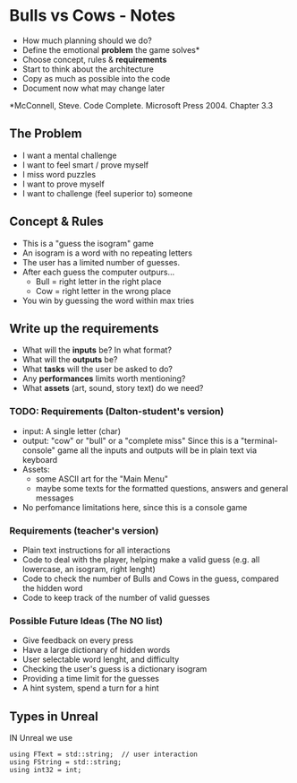 # Bulls vs Cows - Notes

* How much planning should we do?
* Define the emotional **problem** the game solves*
* Choose concept, rules & **requirements**
* Start to think about the architecture
* Copy as much as possible into the code
* Document now what may change later

*McConnell, Steve. Code Complete. Microsoft Press 2004. Chapter 3.3

## The Problem

* I want a mental challenge
* I want to feel smart / prove myself
* I miss word puzzles
* I want to prove myself
* I want to challenge (feel superior to) someone

## Concept & Rules

* This is a "guess the isogram" game
* An isogram is a word with no repeating letters
* The user has a limited number of guesses.
* After each guess the computer outpurs...
  * Bull = right letter in the right place
  * Cow = right letter in the wrong place
* You win by guessing the word within max tries

## Write up the requirements

* What will the **inputs** be? In what format?
* What will the **outputs** be?
* What **tasks** will the user be asked to do?
* Any **performances** limits worth mentioning?
* What **assets** (art, sound, story text) do we need?

### TODO: Requirements (Dalton-student's  version)

* input: A single letter (char)
* output: "cow" or "bull" or a "complete miss"
Since this is a "terminal-console" game all the inputs and outputs will be in plain text via keyboard
* Assets:
  * some ASCII art for the "Main Menu"
  * maybe some texts for the formatted questions, answers and general messages
* No perfomance limitations here, since this is a console game

### Requirements (teacher's version)

* Plain text instructions for all interactions
* Code to deal with the player, helping make a valid guess (e.g. all lowercase, an isogram, right lenght)
* Code to check the number of Bulls and Cows in the guess, compared the hidden word
* Code to keep track of the number of valid guesses

### Possible Future Ideas (The NO list)

* Give feedback on every press
* Have a large dictionary of hidden words
* User selectable word lenght, and difficulty
* Checking the user's guess is a dictionary isogram
* Providing a time limit for the guesses
* A hint system, spend a turn for a hint

## Types in Unreal

IN Unreal we use

```cSharp
using FText = std::string;  // user interaction
using FString = std::string;
using int32 = int;
```
